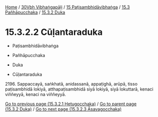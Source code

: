 
[Home](/) / [30Vbh Vibhaṅgapāḷi](../../...md) / [15 Paṭisambhidāvibhaṅga](../...md) / [15.3 Pañhāpucchaka](...md) / [15.3.2 Duka](../30Vbh/15/15.3/15.3.2.md)

# 15.3.2.2 Cūḷantaraduka

* Paṭisambhidāvibhaṅga

* Pañhāpucchaka

* Duka

* Cūḷantaraduka

2196\. Sappaccayā, saṅkhatā, anidassanā, appaṭighā, arūpā, tisso paṭisambhidā lokiyā, atthapaṭisambhidā siyā lokiyā, siyā lokuttarā, kenaci viññeyyā, kenaci na viññeyyā.

[Go to previous page (15.3.2.1 Hetugocchaka)](15.3.2.1.md) / [Go to parent page (15.3.2 Duka)](../30Vbh/15/15.3/15.3.2.md) / [Go to next page (15.3.2.3 Āsavagocchaka)](15.3.2.3.md)


